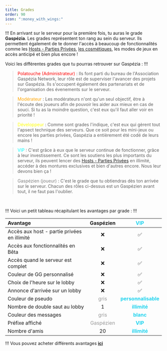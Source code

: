 ```yaml
---
title: Grades
order: 90
icon: ":money_with_wings:"
---
```


!!!
En arrivant sur le serveur pour la première fois, tu auras le grade **Gaspézia**.
Les grades représentent ton rang au sein du serveur. Ils permettent également de te donner
l'accès à beaucoup de fonctionnalités comme les [Hosts - Parties Privées](hosts.md), [les cosmétiques](cosmetiques), 
les modes de jeux en accès anticipé et bien plus encore !

Voici les différentes grades que tu pourras retrouver sur Gaspézia :
!!!

><font color="red"> Polatouche  (Administrateur) </font>: 
> Ils font parti du bureau de l'Association Gaspézia Network, leur rôle est de superviser l'avancer des projets sur Gaspézia. 
> Ils s'occupent également des partenariats et de l'organisation des évenements sur le serveur.

><font color="orange"> Modérateur </font>: Les modérateurs n'ont qu'un seul objectif, être à l'écoute des joueurs afin de
>pouvoir les aider aux mieux en cas de souci. Si tu as la moindre question, c'est eux qu'il faut aller voir en priorité !

><font color="yellow"> Développeur </font> : Comme sont grades l'indique, c'est eux qui gèrent tout l'apsect technique des serveurs.
>Que ce soit pour les mini-jeux ou encore les parties privées, Gaspézia a entièrement été codé de leurs mains !

><font color="cyan"> VIP </font> : C'est grâce à eux que le serveur continue de fonctionner, grâce à leur investissement.
>Ce sont les soutiens les plus importants du serveur, ils peuvent lencer des [Hosts - Parties Privées](hosts.md) en illimité,
>accéder à des montures exclusives et bien d'autres encore. Nous leur devons bien ça !

><font color="gray"> Gaspézien (joueur)</font> : C'est le grade que tu obtiendras dès ton arrivée sur le serveur.
>Chacun des rôles ci-dessus est un Gaspézien avant tout, il ne faut pas l'oublier.

<br>

!!!
Voici un petit tableau récapitulant les avantages par grade :
!!!

| **Avantage**                                |           Gaspézien            |         <font color=#22D3EE> VIP         |
|:--------------------------------------------|:------------------------------:|:----------------------------------------:|
| Accès aux host - partie privées en illimité |               ❌                |                    ✅                     |
| Accès aux fonctionnalités en Bêta           |               ❌                |                    ✅                     |
| Accès quand le serveur est complet          |               ❌                |                    ✅                     |
| Couleur de GG personnalisé                  |               ❌                |                    ✅                     |
| Choix de l'heure sur le lobby               |               ❌                |                    ✅                     |
| Annonce d'arrivée sur un lobby              |               ❌                |                    ✅                     |
| Couleur de pseudo                           |   <font color=#999999> gris    | <font color=#22D3EE> **personnalisable** |
| Nombre de double saut au lobby              |               1                |     <font color=#22D3EE>**illimité**     |
| Couleur des messages                        |   <font color=#999999> gris    |      <font color=#22D3EE> **blanc**      |
| Préfixe affiché                             | <font color=#999999> Gaspézien |       <font color=#22D3EE> **VIP**       |
| Nombre d'amis                               |               20               |     <font color=#22D3EE>**illimité**     |

!!!
Vous pouvez acheter différents avantages **[ici](https://www.youtube.com/watch?v=dQw4w9WgXcQ&ab_channel=RickAstley)**

